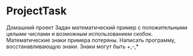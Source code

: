 # ProjectTask
Домашний проект
Задан математический пример с положительными целыми числами и возможным использованием скобок. 
Математические знаки примера потеряны. Написать программу, восстанавливающую знаки. Знаки могут быть +,-,*
